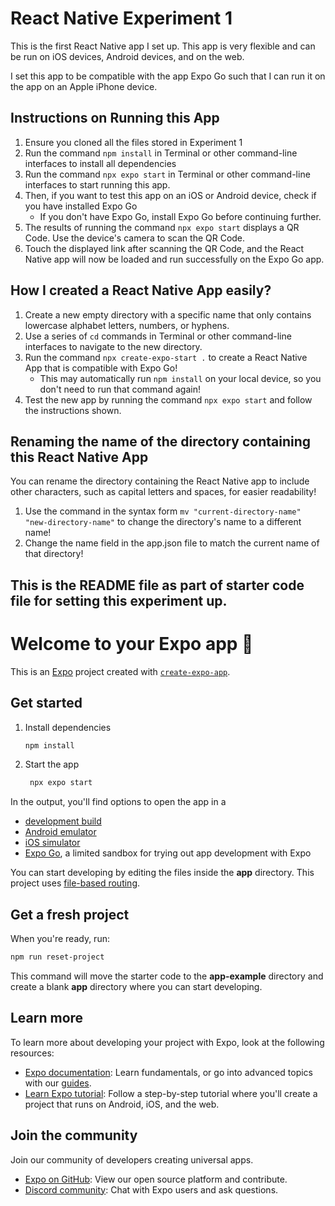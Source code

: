 # React Native Experiment 1

This is the first React Native app I set up. This app is very flexible 
and can be run on iOS devices, Android devices, and on the web. 

I set this app to be compatible with the app Expo Go such that I can run it on 
the app on an Apple iPhone device.

## Instructions on Running this App
1) Ensure you cloned all the files stored in Experiment 1
2) Run the command ```npm install``` in Terminal or other command-line interfaces to install all dependencies
3) Run the command ```npx expo start``` in Terminal or other command-line interfaces to start running this app.
4) Then, if you want to test this app on an iOS or Android device, check if you have installed Expo Go
   * If you don't have Expo Go, install Expo Go before continuing further.
5) The results of running the command ```npx expo start``` displays a QR Code. Use the device's camera to scan the QR Code.
6) Touch the displayed link after scanning the QR Code, and the React Native app will now be loaded and run successfully on the Expo Go app.

## How I created a React Native App easily? 
1) Create a new empty directory with a specific name that only contains lowercase alphabet letters, numbers, or hyphens. 
2) Use a series of ```cd``` commands in Terminal or other command-line interfaces to navigate to the new directory.
3) Run the command ```npx create-expo-start .``` to create a React Native App that is compatible with Expo Go!
   * This may automatically run ```npm install``` on your local device, so you don't need to run that command again!
4) Test the new app by running the command ```npx expo start``` and follow the instructions shown.

## Renaming the name of the directory containing this React Native App
You can rename the directory containing the React Native app to include other characters, such as capital letters and spaces, for easier readability!

1) Use the command in the syntax form ```mv "current-directory-name" "new-directory-name"``` to change the directory's name to a different name!
2) Change the name field in the app.json file to match the current name of that directory!

## This is the README file as part of starter code file for setting this experiment up.
# Welcome to your Expo app 👋

This is an [Expo](https://expo.dev) project created with [`create-expo-app`](https://www.npmjs.com/package/create-expo-app).

## Get started

1. Install dependencies

   ```bash
   npm install
   ```

2. Start the app

   ```bash
    npx expo start
   ```

In the output, you'll find options to open the app in a

- [development build](https://docs.expo.dev/develop/development-builds/introduction/)
- [Android emulator](https://docs.expo.dev/workflow/android-studio-emulator/)
- [iOS simulator](https://docs.expo.dev/workflow/ios-simulator/)
- [Expo Go](https://expo.dev/go), a limited sandbox for trying out app development with Expo

You can start developing by editing the files inside the **app** directory. This project uses [file-based routing](https://docs.expo.dev/router/introduction).

## Get a fresh project

When you're ready, run:

```bash
npm run reset-project
```

This command will move the starter code to the **app-example** directory and create a blank **app** directory where you can start developing.

## Learn more

To learn more about developing your project with Expo, look at the following resources:

- [Expo documentation](https://docs.expo.dev/): Learn fundamentals, or go into advanced topics with our [guides](https://docs.expo.dev/guides).
- [Learn Expo tutorial](https://docs.expo.dev/tutorial/introduction/): Follow a step-by-step tutorial where you'll create a project that runs on Android, iOS, and the web.

## Join the community

Join our community of developers creating universal apps.

- [Expo on GitHub](https://github.com/expo/expo): View our open source platform and contribute.
- [Discord community](https://chat.expo.dev): Chat with Expo users and ask questions.
